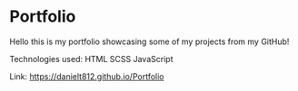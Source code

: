 # Portfolio
Hello this is my portfolio showcasing some of my projects from my GitHub!

Technologies used:
  HTML
  SCSS
  JavaScript

Link: https://danielt812.github.io/Portfolio
